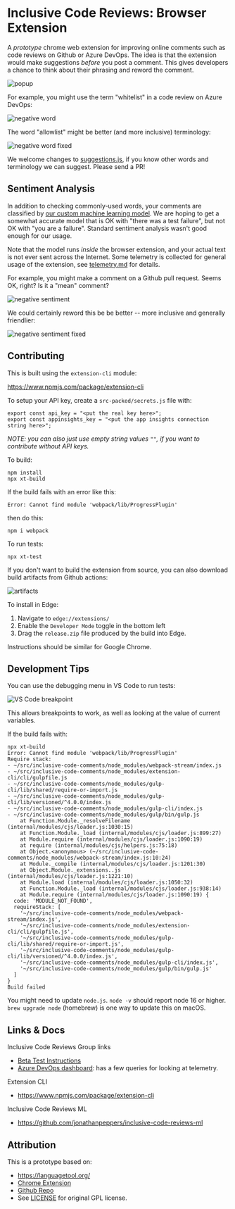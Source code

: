 # Inclusive Code Reviews: Browser Extension

A *prototype* chrome web extension for improving online comments such
as code reviews on Github or Azure DevOps. The idea is that the
extension would make suggestions *before* you post a comment. This
gives developers a chance to think about their phrasing and reword the
comment.

![popup](docs/popup.png)

For example, you might use the term "whitelist" in a code review on
Azure DevOps:

![negative word](docs/negative-word.png)

The word "allowlist" might be better (and more inclusive) terminology:

![negative word fixed](docs/negative-word-fixed.png)

We welcome changes to [suggestions.js](src-packed/suggestions.js), if
you know other words and terminology we can suggest. Please send a PR!

## Sentiment Analysis

In addition to checking commonly-used words, your comments are
classified by [our custom machine learning model][model]. We are
hoping to get a somewhat accurate model that is OK with "there was a
test failure", but not OK with "you are a failure". Standard sentiment
analysis wasn't good enough for our usage.

Note that the model runs *inside* the browser extension, and your
actual text is not ever sent across the Internet. Some telemetry is
collected for general usage of the extension, see
[telemetry.md](docs/telemetry.md) for details.

For example, you might make a comment on a Github pull request. Seems
OK, right? Is it a "mean" comment?

![negative sentiment](docs/negative-sentiment.png)

We could certainly reword this be be better -- more inclusive and
generally friendlier:

![negative sentiment fixed](docs/negative-sentiment-fixed.png)

[model]: https://github.com/jonathanpeppers/inclusive-code-reviews-ml

## Contributing

This is built using the `extension-cli` module:

https://www.npmjs.com/package/extension-cli

To setup your API key, create a `src-packed/secrets.js` file with:

    export const api_key = "<put the real key here>";
    export const appinsights_key = "<put the app insights connection string here>";

_NOTE: you can also just use empty string values `""`, if you want to contribute without API keys._

To build:

    npm install
    npx xt-build

If the build fails with an error like this:

    Error: Cannot find module 'webpack/lib/ProgressPlugin'

then do this:

    npm i webpack

To run tests:

    npx xt-test

If you don't want to build the extension from source, you can also
download build artifacts from Github actions:

![artifacts](docs/artifacts.png)

To install in Edge:

1. Navigate to `edge://extensions/`
1. Enable the `Developer Mode` toggle in the bottom left
1. Drag the `release.zip` file produced by the build into Edge.

Instructions should be similar for Google Chrome.

## Development Tips

You can use the debugging menu in VS Code to run tests:

![VS Code breakpoint](docs/debugging-tests.png)

This allows breakpoints to work, as well as looking at the value of current variables.

If the build fails with:

```
npx xt-build
Error: Cannot find module 'webpack/lib/ProgressPlugin'
Require stack:
- ~/src/inclusive-code-comments/node_modules/webpack-stream/index.js
- ~/src/inclusive-code-comments/node_modules/extension-cli/cli/gulpfile.js
- ~/src/inclusive-code-comments/node_modules/gulp-cli/lib/shared/require-or-import.js
- ~/src/inclusive-code-comments/node_modules/gulp-cli/lib/versioned/^4.0.0/index.js
- ~/src/inclusive-code-comments/node_modules/gulp-cli/index.js
- ~/src/inclusive-code-comments/node_modules/gulp/bin/gulp.js
    at Function.Module._resolveFilename (internal/modules/cjs/loader.js:1030:15)
    at Function.Module._load (internal/modules/cjs/loader.js:899:27)
    at Module.require (internal/modules/cjs/loader.js:1090:19)
    at require (internal/modules/cjs/helpers.js:75:18)
    at Object.<anonymous> (~/src/inclusive-code-comments/node_modules/webpack-stream/index.js:10:24)
    at Module._compile (internal/modules/cjs/loader.js:1201:30)
    at Object.Module._extensions..js (internal/modules/cjs/loader.js:1221:10)
    at Module.load (internal/modules/cjs/loader.js:1050:32)
    at Function.Module._load (internal/modules/cjs/loader.js:938:14)
    at Module.require (internal/modules/cjs/loader.js:1090:19) {
  code: 'MODULE_NOT_FOUND',
  requireStack: [
    '~/src/inclusive-code-comments/node_modules/webpack-stream/index.js',
    '~/src/inclusive-code-comments/node_modules/extension-cli/cli/gulpfile.js',
    '~/src/inclusive-code-comments/node_modules/gulp-cli/lib/shared/require-or-import.js',
    '~/src/inclusive-code-comments/node_modules/gulp-cli/lib/versioned/^4.0.0/index.js',
    '~/src/inclusive-code-comments/node_modules/gulp-cli/index.js',
    '~/src/inclusive-code-comments/node_modules/gulp/bin/gulp.js'
  ]
}
Build failed
```

You might need to update `node.js`. `node -v` should report node 16 or higher.
`brew upgrade node` (homebrew) is one way to update this on macOS.

## Links & Docs

Inclusive Code Reviews Group links

* [Beta Test Instructions](https://dev.azure.com/devdiv/DevDiv/_wiki/wikis/DevDiv.wiki/27882/Browser-Extension?anchor=beta-test)
* [Azure DevOps dashboard](https://dataexplorer.azure.com/dashboards/a8390f81-19c6-4bf5-bbd6-1a84cf03d80c?_startTime=30days&_endTime=now#a32efffa-608f-4ad9-b685-4b414b5c305b): has a few queries for looking at telemetry.

Extension CLI

* https://www.npmjs.com/package/extension-cli

Inclusive Code Reviews ML

* https://github.com/jonathanpeppers/inclusive-code-reviews-ml

## Attribution

This is a prototype based on:

* https://languagetool.org/
* [Chrome Extension](https://chrome.google.com/webstore/detail/grammar-and-spell-checker/oldceeleldhonbafppcapldpdifcinji)
* [Github Repo](https://github.com/languagetool-org/languagetool)
* See [LICENSE](LICENSE) for original GPL license.
